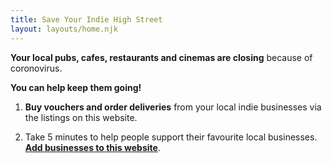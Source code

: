 ```yaml
---
title: Save Your Indie High Street
layout: layouts/home.njk
---
```


**Your local pubs, cafes, restaurants and cinemas are closing** because of coronovirus. 

**You can help keep them going!**

1. **Buy vouchers and order deliveries** from your local indie businesses via the listings on this website.

2. Take 5 minutes to help people support their favourite local businesses. **[Add businesses to this website](/add)**.